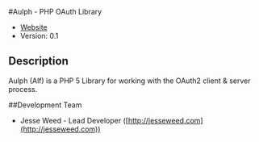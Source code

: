 #Aulph - PHP OAuth Library

* [Website](http://github.com/jesseweed/aulph)
* Version: 0.1

## Description

Aulph (Alf) is a PHP 5 Library for working with the OAuth2 client & server process.

##Development Team

* Jesse Weed - Lead Developer ([http://jesseweed.com](http://jesseweed.com))